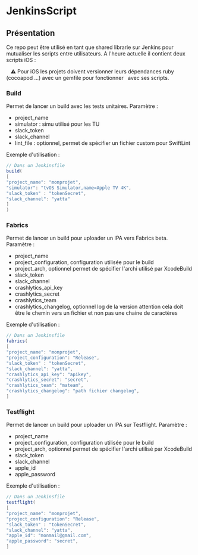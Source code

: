 # JenkinsScript

## Présentation

Ce repo peut être utilisé en tant que shared librarie sur Jenkins pour mutualiser les scripts entre utilisateurs.
A l'heure actuelle il contient deux scripts iOS :

   ⚠️ Pour iOS les projets doivent versionner leurs dépendances ruby (cocoapod ...) avec un gemfile pour fonctionner
  avec ses scripts. 

###  Build

Permet de lancer un build avec les tests unitaires.
Paramètre :
* project_name
* simulator : simu utilisé pour les TU
* slack_token
* slack_channel
* lint_file : optionnel, permet de spécifier un fichier custom pour SwiftLint

Exemple d'utilisation :
```java
// Dans un Jenkinsfile
build(
[
"project_name": "monprojet",
"simulator": "tvOS Simulator,name=Apple TV 4K",
"slack_token" : "tokenSecret",
"slack_channel": "yatta"
]
)
```

### Fabrics

Permet de lancer un build pour uploader un IPA vers Fabrics beta.
Paramètre :
* project_name
* project_configuration, configuration utilisée pour le build
* project_arch, optionnel permet de spécifier l'archi utilisé par XcodeBuild
* slack_token
* slack_channel
* crashlytics_api_key
* crashlytics_secret
* crashlytics_team
* crashlytics_changelog, optionnel log de la version attention cela doit être le chemin vers un fichier et non pas une chaine de caractères

Exemple d'utilisation :
```java
// Dans un Jenkinsfile
fabrics(
[
"project_name": "monprojet",
"project_configuration": "Release",
"slack_token" : "tokenSecret",
"slack_channel": "yatta",
"crashlytics_api_key": "apikey",
"crashlytics_secret": "secret",
"crashlytics_team": "mateam",
"crashlytics_changelog": "path fichier changelog",
]

```

### Testflight

Permet de lancer un build pour uploader un IPA sur Testflight.
Paramètre :
* project_name
* project_configuration, configuration utilisée pour le build
* project_arch, optionnel permet de spécifier l'archi utilisé par XcodeBuild
* slack_token
* slack_channel
* apple_id
* apple_password

Exemple d'utilisation :
```java
// Dans un Jenkinsfile
testflight(
[
"project_name": "monprojet",
"project_configuration": "Release",
"slack_token" : "tokenSecret",
"slack_channel": "yatta",
"apple_id": "monmail@gmail.com",
"apple_password": "secret",
]

```
